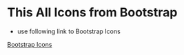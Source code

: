 # This All Icons from Bootstrap

- use following link to Bootstrap Icons

[Bootstrap Icons](https://icons.getbootstrap.com/)